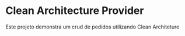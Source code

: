 # Clean Architecture Provider

Este projeto demonstra um crud de pedidos utilizando Clean Architeture

